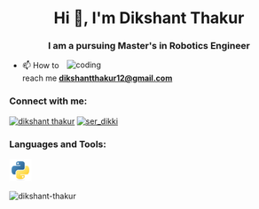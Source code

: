 <h1 align="center">Hi 👋, I'm Dikshant Thakur</h1>
<h3 align="center">I am a pursuing Master's in Robotics Engineer</h3>

<img align="right" alt="coding" width="400" src="https://i.pinimg.com/originals/e8/f4/53/e8f453469a3ec97ecd354df465d73913.gif">


- 📫 How to reach me **dikshantthakur12@gmail.com**

<h3 align="left">Connect with me:</h3>
<p align="left">
<a href="https://www.linkedin.com/in/dikshant-thakur-11ab87137/" target="blank"><img align="center" src="https://raw.githubusercontent.com/rahuldkjain/github-profile-readme-generator/master/src/images/icons/Social/linked-in-alt.svg" alt="dikshant thakur" height="30" width="40" /></a>
<a href="https://instagram.com/ser_dikki" target="blank"><img align="center" src="https://raw.githubusercontent.com/rahuldkjain/github-profile-readme-generator/master/src/images/icons/Social/instagram.svg" alt="ser_dikki" height="30" width="40" /></a>
</p>

<h3 align="left">Languages and Tools:</h3>
<p align="left"> <a href="https://www.python.org" target="_blank" rel="noreferrer"> <img src="https://raw.githubusercontent.com/devicons/devicon/master/icons/python/python-original.svg" alt="python" width="40" height="40"/> </a> </p>

<p><img align="center" src="https://github-readme-stats.vercel.app/api/top-langs?username=dikshant-thakur&show_icons=true&locale=en&layout=compact" alt="dikshant-thakur" /></p>


